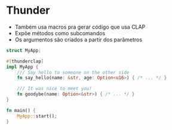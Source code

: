 # Thunder

- Também usa macros pra gerar código que usa CLAP
- Expõe métodos como subcomandos
- Os argumentos são criados a partir dos parâmetros

```rust
struct MyApp;

#[thunderclap]
impl MyApp {
    /// Say hello to someone on the other side
    fn say_hello(name: &str, age: Option<u16>) { /* ... */ }

    /// It was nice to meet you!
    fn goodybe(name: Option<&str>) { /* ... */ }
}

fn main() {
    MyApp::start();
}
```
